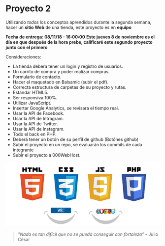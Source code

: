 # Proyecto 2 

Utilizando *todos* los conceptos aprendidos durante la segunda semana, hacer un **sitio Web** de una tienda, este proyecto es en **equipo** 

**Fecha de entrega: 08/11/18 - 16:00:00**
**Este jueves 8 de noviembre es el día en que después de la hora prebe, calificaré este segundo proyecto junto con el primero**

Consideraciones:

- La tienda debera tener un login y registro de usuarios.
- Un carrito de compra y poder realizar compras.
- Formulario de contacto.
- Hacer el maquetado en Balsamic (subir el pdf).
- Correcta estructura de carpetas de su proyecto y rutas.
- Estandar HTML5.
- Ser responsiva 100%.
- Utilizar JavaScript.
- Insertar Google Analytics, se revisara el tiempo real.
- Usar la API de Facebook.
- Usar la API de Intragram.
- Usar la API de Twitter.
- Usar la API de Instagram.
- Todo el back en PHP.
- Deberá tener un botón de su perfil de github (Botónes github)
- Subir el proyecto en un repo, se evaluarán los commits de cada integrante
- Subir el proyecto a 000WebHost.

![WEB](https://github.com/joule7/OXXO/blob/gh-pages/img/proy2.png)

> *"Nada es tan difícil que no se pueda conseguir con fortaleza"* - Julio César
